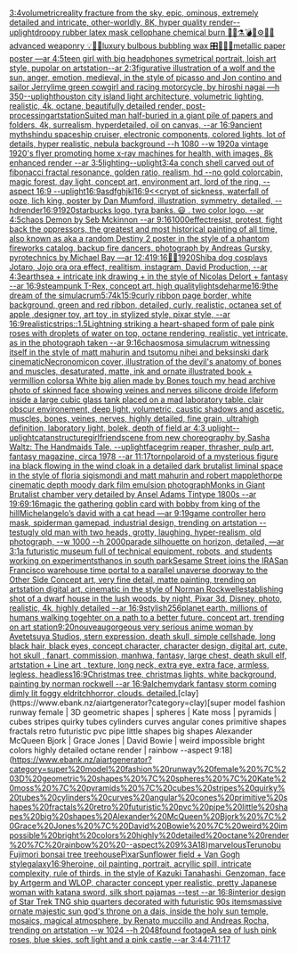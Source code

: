 [3:4](https://www.ebank.nz/aiartgenerator?category=3%3A4)[volumetric](https://www.ebank.nz/aiartgenerator?category=volumetric)[reality fracture from the sky, epic, ominous, extremely detailed and intricate, other-worldly, 8K, hyper quality render](https://www.ebank.nz/aiartgenerator?category=reality%20fracture%20from%20the%20sky%2C%20epic%2C%20ominous%2C%20extremely%20detailed%20and%20intricate%2C%20other-worldly%2C%208K%2C%20hyper%20quality%20render)[--uplight](https://www.ebank.nz/aiartgenerator?category=--uplight)[droopy rubber latex mask cellophane chemical burn 🩻💉⚗️💣🧨⚙️🔩💎advanced weaponry 💡🔌📡luxury bulbous bubbling wax 🎛📀📀📀metallic paper poster —ar 4:5](https://www.ebank.nz/aiartgenerator?category=droopy%20rubber%20latex%20mask%20cellophane%20chemical%20burn%20%F0%9F%A9%BB%F0%9F%92%89%E2%9A%97%EF%B8%8F%F0%9F%92%A3%F0%9F%A7%A8%E2%9A%99%EF%B8%8F%F0%9F%94%A9%F0%9F%92%8Eadvanced%20weaponry%20%F0%9F%92%A1%F0%9F%94%8C%F0%9F%93%A1luxury%20bulbous%20bubbling%20wax%20%F0%9F%8E%9B%F0%9F%93%80%F0%9F%93%80%F0%9F%93%80metallic%20paper%20poster%20%E2%80%94ar%204%3A5)[teen girl with  big headphones symetrical portrait,  loish art style, pupolar on artstation--ar 2:3](https://www.ebank.nz/aiartgenerator?category=teen%20girl%20with%20%20big%20headphones%20symetrical%20portrait%2C%20%20loish%20art%20style%2C%20pupolar%20on%20artstation--ar%202%3A3)[figurative illustration of a wolf and the sun, anger, emotion, medieval, in the style of picasso and Jon contino and sailor Jerry](https://www.ebank.nz/aiartgenerator?category=figurative%20illustration%20of%20a%20wolf%20and%20the%20sun%2C%20anger%2C%20emotion%2C%20medieval%2C%20in%20the%20style%20of%20picasso%20and%20Jon%20contino%20and%20sailor%20Jerry)[lime green cowgirl and racing motorcycle, by hiroshi nagai —h 350](https://www.ebank.nz/aiartgenerator?category=lime%20green%20cowgirl%20and%20racing%20motorcycle%2C%20by%20hiroshi%20nagai%20%E2%80%94h%20350)[--uplight](https://www.ebank.nz/aiartgenerator?category=--uplight)[houston city island light architecture, volumetric lighting, realistic, 4k, octane, beautifully detailed render,  post-processing](https://www.ebank.nz/aiartgenerator?category=houston%20city%20island%20light%20architecture%2C%20volumetric%20lighting%2C%20realistic%2C%204k%2C%20octane%2C%20beautifully%20detailed%20render%2C%20%20post-processing)[artstation](https://www.ebank.nz/aiartgenerator?category=artstation)[Suited man half-buried in a giant pile of papers and folders, 4k, surrealism, hyperdetailed, oil on canvas, --ar 16:9](https://www.ebank.nz/aiartgenerator?category=Suited%20man%20half-buried%20in%20a%20giant%20pile%20of%20papers%20and%20folders%2C%204k%2C%20surrealism%2C%20hyperdetailed%2C%20oil%20on%20canvas%2C%20--ar%2016%3A9)[ancient myths](https://www.ebank.nz/aiartgenerator?category=ancient%20myths)[hindu spaceship cruiser, electronic components, colored lights, lot of details, hyper realistic, nebula background --h 1080 --w 1920](https://www.ebank.nz/aiartgenerator?category=hindu%20spaceship%20cruiser%2C%20electronic%20components%2C%20colored%20lights%2C%20lot%20of%20details%2C%20hyper%20realistic%2C%20nebula%20background%20--h%201080%20--w%201920)[a vintage 1920's flyer promoting home x-ray machines for health, with images, 8k enhanced render --ar 3:5](https://www.ebank.nz/aiartgenerator?category=a%20vintage%201920%27s%20flyer%20promoting%20home%20x-ray%20machines%20for%20health%2C%20with%20images%2C%208k%20enhanced%20render%20--ar%203%3A5)[lighting](https://www.ebank.nz/aiartgenerator?category=lighting)[--uplight](https://www.ebank.nz/aiartgenerator?category=--uplight)[3:4](https://www.ebank.nz/aiartgenerator?category=3%3A4)[a conch shell carved out of fibonacci fractal resonance, golden ratio, realism, hd --no gold color](https://www.ebank.nz/aiartgenerator?category=a%20conch%20shell%20carved%20out%20of%20fibonacci%20fractal%20resonance%2C%20golden%20ratio%2C%20realism%2C%20hd%20--no%20gold%20color)[cabin, magic forest, day light, concept art, environment art, lord of the ring, --aspect 16:9 --uplight](https://www.ebank.nz/aiartgenerator?category=cabin%2C%20magic%20forest%2C%20day%20light%2C%20concept%20art%2C%20environment%20art%2C%20lord%20of%20the%20ring%2C%20--aspect%2016%3A9%20--uplight)[16:9](https://www.ebank.nz/aiartgenerator?category=16%3A9)[asdfghjkl](https://www.ebank.nz/aiartgenerator?category=asdfghjkl)[16:9](https://www.ebank.nz/aiartgenerator?category=16%3A9)[<<crypt of sickness, waterfall of ooze, lich king, poster by Dan Mumford, illustration, symmetry, detailed, --hd](https://www.ebank.nz/aiartgenerator?category=%3C%3Ccrypt%20of%20sickness%2C%20waterfall%20of%20ooze%2C%20lich%20king%2C%20poster%20by%20Dan%20Mumford%2C%20illustration%2C%20symmetry%2C%20detailed%2C%20--hd)[render](https://www.ebank.nz/aiartgenerator?category=render)[16:9](https://www.ebank.nz/aiartgenerator?category=16%3A9)[1920](https://www.ebank.nz/aiartgenerator?category=1920)[starbucks logo, tyra banks. 😃 . two color logo. --ar 4:5](https://www.ebank.nz/aiartgenerator?category=starbucks%20logo%2C%20tyra%20banks.%20%F0%9F%98%83%20.%20two%20color%20logo.%20--ar%204%3A5)[chaos Demon by Seb Mckinnon --ar 9:16](https://www.ebank.nz/aiartgenerator?category=chaos%20Demon%20by%20Seb%20Mckinnon%20--ar%209%3A16)[1000](https://www.ebank.nz/aiartgenerator?category=1000)[effect](https://www.ebank.nz/aiartgenerator?category=effect)[resist, protest, fight back the oppressors, the greatest and most historical painting of all time, also known as aka a random Destiny 2 poster in the style of a phantom fireworks catalog, backup fire dancers, photograph by Andreas Gursky, pyrotechnics by Michael Bay —ar 12:41](https://www.ebank.nz/aiartgenerator?category=resist%2C%20protest%2C%20fight%20back%20the%20oppressors%2C%20the%20greatest%20and%20most%20historical%20painting%20of%20all%20time%2C%20also%20known%20as%20aka%20a%20random%20Destiny%202%20poster%20in%20the%20style%20of%20a%20phantom%20fireworks%20catalog%2C%20backup%20fire%20dancers%2C%20photograph%20by%20Andreas%20Gursky%2C%20pyrotechnics%20by%20Michael%20Bay%20%E2%80%94ar%2012%3A41)[9:16](https://www.ebank.nz/aiartgenerator?category=9%3A16)[👻💖](https://www.ebank.nz/aiartgenerator?category=%F0%9F%91%BB%F0%9F%92%96)[1920](https://www.ebank.nz/aiartgenerator?category=1920)[Shiba dog cosplays Jotaro, Jojo ora ora effect, realitism, instagram, David Production, --ar 4:3](https://www.ebank.nz/aiartgenerator?category=Shiba%20dog%20cosplays%20Jotaro%2C%20Jojo%20ora%20ora%20effect%2C%20realitism%2C%20instagram%2C%20David%20Production%2C%20--ar%204%3A3)[earthsea + intricate ink drawing + in the style of Nicolas Delort + fantasy --ar 16:9](https://www.ebank.nz/aiartgenerator?category=earthsea%20%2B%20intricate%20ink%20drawing%20%2B%20in%20the%20style%20of%20Nicolas%20Delort%20%2B%20fantasy%20--ar%2016%3A9)[steampunk T-Rex, concept art, high quality](https://www.ebank.nz/aiartgenerator?category=steampunk%20T-Rex%2C%20concept%20art%2C%20high%20quality)[lights](https://www.ebank.nz/aiartgenerator?category=lights)[deharme](https://www.ebank.nz/aiartgenerator?category=deharme)[16:9](https://www.ebank.nz/aiartgenerator?category=16%3A9)[the dream of the simulacrum](https://www.ebank.nz/aiartgenerator?category=the%20dream%20of%20the%20simulacrum)[5:7](https://www.ebank.nz/aiartgenerator?category=5%3A7)[4k](https://www.ebank.nz/aiartgenerator?category=4k)[15:9](https://www.ebank.nz/aiartgenerator?category=15%3A9)[curly ribbon page border, white background, green and red ribbon, detailed, curly, realistic, octane](https://www.ebank.nz/aiartgenerator?category=curly%20ribbon%20page%20border%2C%20white%20background%2C%20green%20and%20red%20ribbon%2C%20detailed%2C%20curly%2C%20realistic%2C%20octane)[a set of apple ,designer toy, art toy ,in stylized style, pixar style, --ar 16:9](https://www.ebank.nz/aiartgenerator?category=a%20set%20of%20apple%20%2Cdesigner%20toy%2C%20art%20toy%20%2Cin%20stylized%20style%2C%20pixar%20style%2C%20--ar%2016%3A9)[realistic](https://www.ebank.nz/aiartgenerator?category=realistic)[strips::1.5](https://www.ebank.nz/aiartgenerator?category=strips%3A%3A1.5)[Lightning striking a heart-shaped form of pale pink roses with droplets of water on top, octane rendering, realistic, yet intricate, as in the photograph taken --ar 9:16](https://www.ebank.nz/aiartgenerator?category=Lightning%20striking%20a%20heart-shaped%20form%20of%20pale%20pink%20roses%20with%20droplets%20of%20water%20on%20top%2C%20octane%20rendering%2C%20realistic%2C%20yet%20intricate%2C%20as%20in%20the%20photograph%20taken%20--ar%209%3A16)[chaosmos](https://www.ebank.nz/aiartgenerator?category=chaosmos)[a simulacrum witnessing itself in the style of matt mahurin and tsutomu nihei and beksinski dark cinematic](https://www.ebank.nz/aiartgenerator?category=a%20simulacrum%20witnessing%20itself%20in%20the%20style%20of%20matt%20mahurin%20and%20tsutomu%20nihei%20and%20beksinski%20dark%20cinematic)[Necronomicon cover, illustration of the devil's anatomy of bones and muscles, desaturated, matte, ink and ornate illustrated book + vermillion colors](https://www.ebank.nz/aiartgenerator?category=Necronomicon%20cover%2C%20illustration%20of%20the%20devil%27s%20anatomy%20of%20bones%20and%20muscles%2C%20desaturated%2C%20matte%2C%20ink%20and%20ornate%20illustrated%20book%20%2B%20vermillion%20colors)[a White big alien made by Bones touch my head archive photo of skinned face showing veines and nerves silicone droide lifeform inside a large cubic glass tank placed on a mad laboratory table. clair obscur environement, deep light, volumetric, caustic shadows and ascetic. muscles, bones, veines, nerves, highly detailed, fine grain, ultrahigh definition, laboratory light, bolek, depth of field ar 4:3 uplight](https://www.ebank.nz/aiartgenerator?category=a%20White%20big%20alien%20made%20by%20Bones%20touch%20my%20head%20archive%20photo%20of%20skinned%20face%20showing%20veines%20and%20nerves%20silicone%20droide%20lifeform%20inside%20a%20large%20cubic%20glass%20tank%20placed%20on%20a%20mad%20laboratory%20table.%20clair%20obscur%20environement%2C%20deep%20light%2C%20volumetric%2C%20caustic%20shadows%20and%20ascetic.%20muscles%2C%20bones%2C%20veines%2C%20nerves%2C%20highly%20detailed%2C%20fine%20grain%2C%20ultrahigh%20definition%2C%20laboratory%20light%2C%20bolek%2C%20depth%20of%20field%20ar%204%3A3%20uplight)[--uplight](https://www.ebank.nz/aiartgenerator?category=--uplight)[catan](https://www.ebank.nz/aiartgenerator?category=catan)[structure](https://www.ebank.nz/aiartgenerator?category=structure)[girlfriend](https://www.ebank.nz/aiartgenerator?category=girlfriend)[scene from new choreography by Sasha Waltz: The Handmaids Tale. --uplight](https://www.ebank.nz/aiartgenerator?category=scene%20from%20new%20choreography%20by%20Sasha%20Waltz%3A%20The%20Handmaids%20Tale.%20--uplight)[face](https://www.ebank.nz/aiartgenerator?category=face)[grim reaper, thrasher, pulp art, fantasy magazine, circa 1978 --ar 11:17](https://www.ebank.nz/aiartgenerator?category=grim%20reaper%2C%20thrasher%2C%20pulp%20art%2C%20fantasy%20magazine%2C%20circa%201978%20--ar%2011%3A17)[torn](https://www.ebank.nz/aiartgenerator?category=torn)[polaroid of a mysterious figure ina black flowing in the wind cloak in a detailed dark brutalist liminal space in the style of floria sigismondi and matt mahurin and robert mapplethorpe cinematic depth moody dark film emulsion photograph](https://www.ebank.nz/aiartgenerator?category=polaroid%20of%20a%20mysterious%20figure%20ina%20black%20flowing%20in%20the%20wind%20cloak%20in%20a%20detailed%20dark%20brutalist%20liminal%20space%20in%20the%20style%20of%20floria%20sigismondi%20and%20matt%20mahurin%20and%20robert%20mapplethorpe%20cinematic%20depth%20moody%20dark%20film%20emulsion%20photograph)[Monks in Giant Brutalist chamber very detailed by Ansel Adams Tintype 1800s --ar 19:6](https://www.ebank.nz/aiartgenerator?category=Monks%20in%20Giant%20Brutalist%20chamber%20very%20detailed%20by%20Ansel%20Adams%20Tintype%201800s%20--ar%2019%3A6)[9:16](https://www.ebank.nz/aiartgenerator?category=9%3A16)[magic the gathering goblin card with bobby from king of the hill](https://www.ebank.nz/aiartgenerator?category=magic%20the%20gathering%20goblin%20card%20with%20bobby%20from%20king%20of%20the%20hill)[Michelangelo’s david with a cat head —ar 9:19](https://www.ebank.nz/aiartgenerator?category=Michelangelo%E2%80%99s%20david%20with%20a%20cat%20head%20%E2%80%94ar%209%3A19)[game controller hero mask, spiderman gamepad, industrial design, trending on artstation -- test](https://www.ebank.nz/aiartgenerator?category=game%20controller%20hero%20mask%2C%20spiderman%20gamepad%2C%20industrial%20design%2C%20trending%20on%20artstation%20--%20test)[ugly old man with two heads, grotty, laughing, hyper-realism, old photograph, --w 1000 --h 2000](https://www.ebank.nz/aiartgenerator?category=ugly%20old%20man%20with%20two%20heads%2C%20grotty%2C%20laughing%2C%20hyper-realism%2C%20old%20photograph%2C%20--w%201000%20--h%202000)[parade silhouette on horizon, detailed, —ar 3:1](https://www.ebank.nz/aiartgenerator?category=parade%20silhouette%20on%20horizon%2C%20detailed%2C%20%E2%80%94ar%203%3A1)[a futuristic museum full of technical equipment, robots, and students working on experiments](https://www.ebank.nz/aiartgenerator?category=a%20futuristic%20museum%20full%20of%20technical%20equipment%2C%20robots%2C%20and%20students%20working%20on%20experiments)[thanos in south park](https://www.ebank.nz/aiartgenerator?category=thanos%20in%20south%20park)[Sesame Street joins the IRA](https://www.ebank.nz/aiartgenerator?category=Sesame%20Street%20joins%20the%20IRA)[San Francisco warehouse time portal to a parallel unaverse doorway to the Other Side Concept art, very fine detail, matte painting, trending on artstation digital art, cinematic in the style of Norman Rockwell](https://www.ebank.nz/aiartgenerator?category=San%20Francisco%20warehouse%20time%20portal%20to%20a%20parallel%20unaverse%20doorway%20to%20the%20Other%20Side%20Concept%20art%2C%20very%20fine%20detail%2C%20matte%20painting%2C%20trending%20on%20artstation%20digital%20art%2C%20cinematic%20in%20the%20style%20of%20Norman%20Rockwell)[establishing shot of a dwarf house in the lush woods, by night, Pixar 3d, Disney, photo, realistic, 4k, highly detailed --ar 16:9](https://www.ebank.nz/aiartgenerator?category=establishing%20shot%20of%20a%20dwarf%20house%20in%20the%20lush%20woods%2C%20by%20night%2C%20Pixar%203d%2C%20Disney%2C%20photo%2C%20realistic%2C%204k%2C%20highly%20detailed%20--ar%2016%3A9)[stylish](https://www.ebank.nz/aiartgenerator?category=stylish)[256](https://www.ebank.nz/aiartgenerator?category=256)[planet earth. millions of humans walking togehter on a path to a better future. concept art, trending on art station](https://www.ebank.nz/aiartgenerator?category=planet%20earth.%20millions%20of%20humans%20walking%20togehter%20on%20a%20path%20to%20a%20better%20future.%20concept%20art%2C%20trending%20on%20art%20station)[9:20](https://www.ebank.nz/aiartgenerator?category=9%3A20)[nouveau](https://www.ebank.nz/aiartgenerator?category=nouveau)[gorgeous very serious anime woman by Avetetsuya Studios, stern expression,  death skull, simple cellshade, long black  hair, black eyes, concept character, character design, digital art, cute, hot skull , fanart, commission, manhwa, fantasy, large chest, death skull elf, artstation  +  Line art , texture, long neck, extra eye, extra face, armless, legless, headless](https://www.ebank.nz/aiartgenerator?category=gorgeous%20very%20serious%20anime%20woman%20by%20Avetetsuya%20Studios%2C%20stern%20expression%2C%20%20death%20skull%2C%20simple%20cellshade%2C%20long%20black%20%20hair%2C%20black%20eyes%2C%20concept%20character%2C%20character%20design%2C%20digital%20art%2C%20cute%2C%20hot%20skull%20%2C%20fanart%2C%20commission%2C%20manhwa%2C%20fantasy%2C%20large%20chest%2C%20death%20skull%20elf%2C%20artstation%20%20%2B%20%20Line%20art%20%2C%20texture%2C%20long%20neck%2C%20extra%20eye%2C%20extra%20face%2C%20armless%2C%20legless%2C%20headless)[16:9](https://www.ebank.nz/aiartgenerator?category=16%3A9)[Christmas tree, christmas lights, white background, painting by norman rockwell --ar 16:9](https://www.ebank.nz/aiartgenerator?category=Christmas%20tree%2C%20christmas%20lights%2C%20white%20background%2C%20painting%20by%20norman%20rockwell%20--ar%2016%3A9)[alchemy](https://www.ebank.nz/aiartgenerator?category=alchemy)[dark fantasy storm coming dimly lit foggy eldritchhorror, clouds. detailed.](https://www.ebank.nz/aiartgenerator?category=dark%20fantasy%20storm%20coming%20dimly%20lit%20foggy%20eldritchhorror%2C%20clouds.%20detailed.)[clay](https://www.ebank.nz/aiartgenerator?category=clay)[super model fashion runway female | 3D geometric shapes | spheres | Kate moss | pyramids | cubes stripes quirky tubes cylinders curves angular cones primitive shapes fractals retro futuristic pvc pipe little shapes big shapes Alexander McQueen Bjork | Grace Jones | David Bowie | weird impossible bright colors highly detailed octane render | rainbow  --aspect 9:18](https://www.ebank.nz/aiartgenerator?category=super%20model%20fashion%20runway%20female%20%7C%203D%20geometric%20shapes%20%7C%20spheres%20%7C%20Kate%20moss%20%7C%20pyramids%20%7C%20cubes%20stripes%20quirky%20tubes%20cylinders%20curves%20angular%20cones%20primitive%20shapes%20fractals%20retro%20futuristic%20pvc%20pipe%20little%20shapes%20big%20shapes%20Alexander%20McQueen%20Bjork%20%7C%20Grace%20Jones%20%7C%20David%20Bowie%20%7C%20weird%20impossible%20bright%20colors%20highly%20detailed%20octane%20render%20%7C%20rainbow%20%20--aspect%209%3A18)[marvelous](https://www.ebank.nz/aiartgenerator?category=marvelous)[Terunobu Fujimori bonsai tree treehouse](https://www.ebank.nz/aiartgenerator?category=Terunobu%20Fujimori%20bonsai%20tree%20treehouse)[Pixar](https://www.ebank.nz/aiartgenerator?category=Pixar)[Sunflower field + Van Gogh style](https://www.ebank.nz/aiartgenerator?category=Sunflower%20field%20%2B%20Van%20Gogh%20style)[galaxy](https://www.ebank.nz/aiartgenerator?category=galaxy)[16:9](https://www.ebank.nz/aiartgenerator?category=16%3A9)[heroine, oil painting, portrait, acryllic spill, intricate complexity, rule of thirds, in the style of Kazuki Tanahashi, Genzoman, face by Artgerm and WLOP, character concept yper realistic, pretty Japanese woman with katana sword, silk short pajamas --test --ar 16:8](https://www.ebank.nz/aiartgenerator?category=heroine%2C%20oil%20painting%2C%20portrait%2C%20acryllic%20spill%2C%20intricate%20complexity%2C%20rule%20of%20thirds%2C%20in%20the%20style%20of%20Kazuki%20Tanahashi%2C%20Genzoman%2C%20face%20by%20Artgerm%20and%20WLOP%2C%20character%20concept%20yper%20realistic%2C%20pretty%20Japanese%20woman%20with%20katana%20sword%2C%20silk%20short%20pajamas%20--test%20--ar%2016%3A8)[interior design of Star Trek TNG ship quarters decorated with futuristic 90s items](https://www.ebank.nz/aiartgenerator?category=interior%20design%20of%20Star%20Trek%20TNG%20ship%20quarters%20decorated%20with%20futuristic%2090s%20items)[massive ornate majestic sun god's throne on a dais, inside the holy sun temple, mosaics, magical atmosphere, by Renato muccillo and Andreas Rocha, trending on artstation  --w 1024 --h 2048](https://www.ebank.nz/aiartgenerator?category=massive%20ornate%20majestic%20sun%20god%27s%20throne%20on%20a%20dais%2C%20inside%20the%20holy%20sun%20temple%2C%20mosaics%2C%20magical%20atmosphere%2C%20by%20Renato%20muccillo%20and%20Andreas%20Rocha%2C%20trending%20on%20artstation%20%20--w%201024%20--h%202048)[found footage](https://www.ebank.nz/aiartgenerator?category=found%20footage)[A sea of lush pink roses, blue skies, soft light and a pink castle,--ar 3:4](https://www.ebank.nz/aiartgenerator?category=A%20sea%20of%20lush%20pink%20roses%2C%20blue%20skies%2C%20soft%20light%20and%20a%20pink%20castle%2C--ar%203%3A4)[4:7](https://www.ebank.nz/aiartgenerator?category=4%3A7)[11:17](https://www.ebank.nz/aiartgenerator?category=11%3A17)